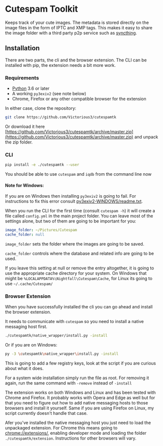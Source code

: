 # Cutespam Toolkit

Keeps track of your cute images. The metadata is stored directly on the image files in the form of IPTC and XMP tags.
This makes it easy to share the image folder with a third party p2p service such as [syncthing](https://syncthing.net/).

## Installation

There are two parts, the cli and the browser extension. The CLI can be installed with pip, the extension needs a bit more work.

### Requirements
 - [Python](https://www.python.org/downloads/) 3.6 or later
 - A working `py3exiv2` (see note below)
 - Chrome, Firefox or any other compatible browser for the extension

In either case, clone the repository:
```bash
git clone https://github.com/Victorious3/cutespamtk
```
Or download it here [https://github.com/Victorious3/cutespamtk/archive/master.zip](https://github.com/Victorious3/cutespamtk/archive/master.zip) and unpack the zip folder.

### CLI
```bash
pip install -e ./cutespamtk --user
```
You should be able to use `cutespam` and `iqdb` from the command line now

#### Note for Windows:
If you are on Windows then installing `py3exiv2` is going to fail. For instructions to fix this error consult [py3exiv2-WINDOWS/readme.txt](py3exiv2-WINDOWS/readme.txt).

When you run the CLI for the first time (consult `cutespam -h`) it will create a file called `config.yml` in the main project folder. You can leave most of the settings alone, but two of them are going to be important for you:
```yaml
image_folder: ~/Pictures/Cutespam
cache_folder: null
```
`image_folder` sets the folder where the images are going to be saved.

`cache_folder` controls where the database and related info are going to be used. 

If you leave this setting at null or remove the entry altogether, it is going to use the appropriate cache directory for your system. 
On Windows that might be `%LOCALAPPDATA%\Nightfall\Cutespam\Cache`, for Linux its going to use `~/.cache/Cutespam/`

### Browser Extension
When you have successfully installed the cli you can go ahead and install the browser extension.

It needs to communicate with `cutespam` so you need to install a native messaging host first.
```bash
./cutespamtk/native_wrapper/install.py -install
```

Or if you are on Windows:
```bash
py -3 \cutespamtk\native_wrapper\install.py -install
```
This is going to add a few registry keys, look at the script if you are curious about what it does.

For a system wide installation simply run the file as root. 
For removing it again, run the same command with `-remove` instead of `-install`

The extension works on both Windows and Linux and has been tested with Chrome and Firefox. It probably works with Opera and Edge as well but for that you need to figure out how to add native messaging hosts to those browsers and install it yourself. Same if you are using Firefox on Linux, my script currently doesn't handle that case. 

Afer you've installed the native messaging host you just need to load the unpackaged extension. For Chrome this means going to [chrome://extensions/](chrome://extensions/), enabling developer mode and loading the folder `./cutespamtk/extension`. Instructions for other browsers will vary.